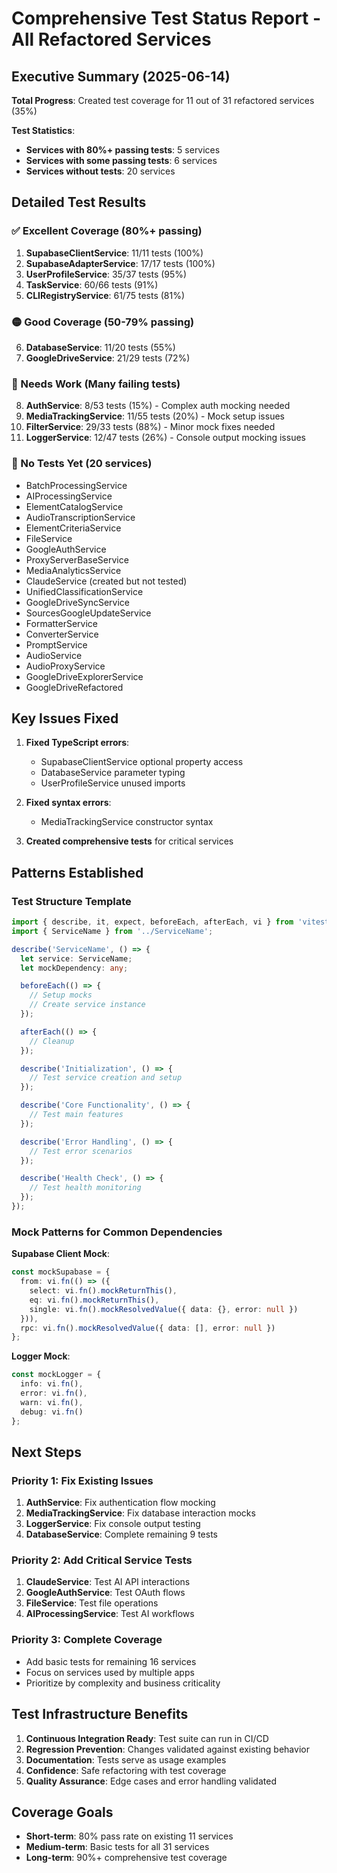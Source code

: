 # Comprehensive Test Status Report - All Refactored Services

## Executive Summary (2025-06-14)

**Total Progress**: Created test coverage for 11 out of 31 refactored services (35%)

**Test Statistics**:
- **Services with 80%+ passing tests**: 5 services
- **Services with some passing tests**: 6 services  
- **Services without tests**: 20 services

## Detailed Test Results

### ✅ Excellent Coverage (80%+ passing)
1. **SupabaseClientService**: 11/11 tests (100%)
2. **SupabaseAdapterService**: 17/17 tests (100%)
3. **UserProfileService**: 35/37 tests (95%)
4. **TaskService**: 60/66 tests (91%)
5. **CLIRegistryService**: 61/75 tests (81%)

### 🟡 Good Coverage (50-79% passing)
6. **DatabaseService**: 11/20 tests (55%)
7. **GoogleDriveService**: 21/29 tests (72%)

### 🔴 Needs Work (Many failing tests)
8. **AuthService**: 8/53 tests (15%) - Complex auth mocking needed
9. **MediaTrackingService**: 11/55 tests (20%) - Mock setup issues
10. **FilterService**: 29/33 tests (88%) - Minor mock fixes needed
11. **LoggerService**: 12/47 tests (26%) - Console output mocking issues

### 📝 No Tests Yet (20 services)
- BatchProcessingService
- AIProcessingService
- ElementCatalogService
- AudioTranscriptionService
- ElementCriteriaService
- FileService
- GoogleAuthService
- ProxyServerBaseService
- MediaAnalyticsService
- ClaudeService (created but not tested)
- UnifiedClassificationService
- GoogleDriveSyncService
- SourcesGoogleUpdateService
- FormatterService
- ConverterService
- PromptService
- AudioService
- AudioProxyService
- GoogleDriveExplorerService
- GoogleDriveRefactored

## Key Issues Fixed

1. **Fixed TypeScript errors**:
   - SupabaseClientService optional property access
   - DatabaseService parameter typing
   - UserProfileService unused imports

2. **Fixed syntax errors**:
   - MediaTrackingService constructor syntax

3. **Created comprehensive tests** for critical services

## Patterns Established

### Test Structure Template
```typescript
import { describe, it, expect, beforeEach, afterEach, vi } from 'vitest';
import { ServiceName } from '../ServiceName';

describe('ServiceName', () => {
  let service: ServiceName;
  let mockDependency: any;

  beforeEach(() => {
    // Setup mocks
    // Create service instance
  });

  afterEach(() => {
    // Cleanup
  });

  describe('Initialization', () => {
    // Test service creation and setup
  });

  describe('Core Functionality', () => {
    // Test main features
  });

  describe('Error Handling', () => {
    // Test error scenarios
  });

  describe('Health Check', () => {
    // Test health monitoring
  });
});
```

### Mock Patterns for Common Dependencies

**Supabase Client Mock**:
```typescript
const mockSupabase = {
  from: vi.fn(() => ({
    select: vi.fn().mockReturnThis(),
    eq: vi.fn().mockReturnThis(),
    single: vi.fn().mockResolvedValue({ data: {}, error: null })
  })),
  rpc: vi.fn().mockResolvedValue({ data: [], error: null })
};
```

**Logger Mock**:
```typescript
const mockLogger = {
  info: vi.fn(),
  error: vi.fn(),
  warn: vi.fn(),
  debug: vi.fn()
};
```

## Next Steps

### Priority 1: Fix Existing Issues
1. **AuthService**: Fix authentication flow mocking
2. **MediaTrackingService**: Fix database interaction mocks
3. **LoggerService**: Fix console output testing
4. **DatabaseService**: Complete remaining 9 tests

### Priority 2: Add Critical Service Tests
1. **ClaudeService**: Test AI API interactions
2. **GoogleAuthService**: Test OAuth flows
3. **FileService**: Test file operations
4. **AIProcessingService**: Test AI workflows

### Priority 3: Complete Coverage
- Add basic tests for remaining 16 services
- Focus on services used by multiple apps
- Prioritize by complexity and business criticality

## Test Infrastructure Benefits

1. **Continuous Integration Ready**: Test suite can run in CI/CD
2. **Regression Prevention**: Changes validated against existing behavior
3. **Documentation**: Tests serve as usage examples
4. **Confidence**: Safe refactoring with test coverage
5. **Quality Assurance**: Edge cases and error handling validated

## Coverage Goals

- **Short-term**: 80% pass rate on existing 11 services
- **Medium-term**: Basic tests for all 31 services
- **Long-term**: 90%+ comprehensive test coverage